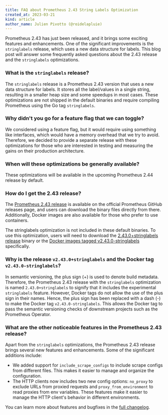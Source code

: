 ```yaml
---
title: FAQ about Prometheus 2.43 String Labels Optimization
created_at: 2023-03-21
kind: article
author_name: Julien Pivotto (@roidelapluie)
---
```


Prometheus 2.43 has just been released, and it brings some exciting features and
enhancements. One of the significant improvements is the `stringlabels` release,
which uses a new data structure for labels. This blog post will answer some
frequently asked questions about the 2.43 release and the `stringlabels`
optimizations.

### What is the `stringlabels` release?

The `stringlabels` release is a Prometheus 2.43 version that uses a new data
structure for labels. It stores all the label/values in a single string,
resulting in a smaller heap size and some speedups in most cases. These
optimizations are not shipped in the default binaries and require compiling
Prometheus using the Go tag `stringlabels`.

### Why didn't you go for a feature flag that we can toggle?

We considered using a feature flag, but it would require using something like
interfaces, which would have a memory overhead that we try to avoid. Therefore,
we decided to provide a separate release with these optimizations for those who
are interested in testing and measuring the gains on their production
architecture.

### When will these optimizations be generally available?

These optimizations will be available in the upcoming Prometheus 2.44 release
by default.

### How do I get the 2.43 release?

The [Prometheus 2.43 release](https://github.com/prometheus/prometheus/releases/tag/v2.43.0) is available on the official Prometheus GitHub
releases page, and users can download the binary files directly from there.
Additionally, Docker images are also available for those who prefer to use
containers.

The stringlabels optimization is not included in these default binaries. To use
this optimization, users will need to download the [2.43.0+stringlabels
release](https://github.com/prometheus/prometheus/releases/tag/v2.43.0%2Bstringlabels)
binary or the [Docker images tagged
v2.43.0-stringlabels](https://quay.io/repository/prometheus/prometheus?tab=tags) specifically.

### Why is the release `v2.43.0+stringlabels` and the Docker tag `v2.43.0-stringlabels`?

In semantic versioning, the plus sign (+) is used to denote build
metadata. Therefore, the Prometheus 2.43 release with the `stringlabels`
optimization is named `2.43.0+stringlabels` to signify that it includes the
experimental `stringlabels` feature. However, Docker tags do not allow the use of
the plus sign in their names. Hence, the plus sign has been replaced with a dash
(-) to make the Docker tag `v2.43.0-stringlabels`. This allows the Docker tag to
pass the semantic versioning checks of downstream projects such as the
Prometheus Operator.

### What are the other noticeable features in the Prometheus 2.43 release?

Apart from the `stringlabels` optimizations, the Prometheus 2.43 release
brings several new features and enhancements. Some of the significant additions
include:

* We added support for `include_scrape_configs` to include scrape configs from
  different files. This makes it easier to manage and organize the configuration.
* The HTTP clients now includes two new config options: `no_proxy` to exclude
  URLs from proxied requests and `proxy_from_environment` to read proxies from
  env variables. These features make it easier to manage the HTTP client's
  behavior in different environments.

You can learn more about features and bugfixes in the
[full changelog](https://github.com/prometheus/prometheus/releases/tag/v2.43.0).
